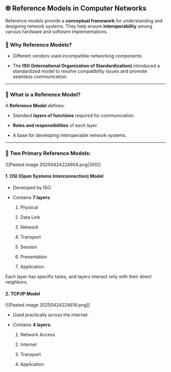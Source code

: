 ## 🌐 Reference Models in Computer Networks

Reference models provide a **conceptual framework** for understanding and designing network systems. They help ensure **interoperability** among various hardware and software implementations.

### 📌 Why Reference Models?

- Different vendors used incompatible networking components.
    
- The **ISO (International Organization of Standardization)** introduced a standardized model to resolve compatibility issues and promote seamless communication.
    

---

### 🧩 What is a Reference Model?

A **Reference Model** defines:

- Standard **layers of functions** required for communication.
    
- **Roles and responsibilities** of each layer.
    
- A base for developing interoperable network systems.
    

---

### 📘 Two Primary Reference Models:
![[Pasted image 20250424224604.png|300]]
#### 1. OSI (Open Systems Interconnection) Model

- Developed by ISO.
    
- Contains **7 layers**:
    
    1. Physical
        
    2. Data Link
        
    3. Network
        
    4. Transport
        
    5. Session
        
    6. Presentation
        
    7. Application
        

Each layer has specific tasks, and layers interact only with their direct neighbors.

#### 2. TCP/IP Model
![[Pasted image 20250424224616.png]]
- Used practically across the internet.
    
- Contains **4 layers**:
    
    1. Network Access
        
    2. Internet
        
    3. Transport
        
    4. Application